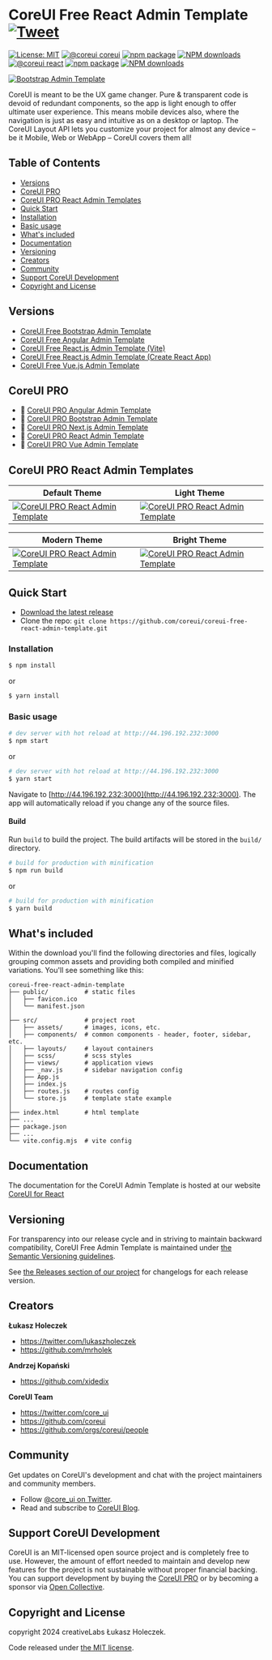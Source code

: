 # CoreUI Free React Admin Template [![Tweet](https://img.shields.io/twitter/url/http/shields.io.svg?style=social&logo=twitter)](https://twitter.com/intent/tweet?text=CoreUI%20-%20Free%React%204%20Admin%20Template%20&url=https://coreui.io&hashtags=bootstrap,admin,template,dashboard,panel,free,angular,react,vue)

[![License: MIT](https://img.shields.io/badge/License-MIT-yellow.svg?style=flat-square)](https://opensource.org/licenses/MIT)
[![@coreui coreui](https://img.shields.io/badge/@coreui%20-coreui-lightgrey.svg?style=flat-square)](https://github.com/coreui/coreui)
[![npm package][npm-coreui-badge]][npm-coreui]
[![NPM downloads][npm-coreui-download]][npm-coreui]
[![@coreui react](https://img.shields.io/badge/@coreui%20-react-lightgrey.svg?style=flat-square)](https://github.com/coreui/react)
[![npm package][npm-coreui-react-badge]][npm-coreui-react]
[![NPM downloads][npm-coreui-react-download]][npm-coreui-react]  

[npm-coreui]: https://www.npmjs.com/package/@coreui/coreui
[npm-coreui-badge]: https://img.shields.io/npm/v/@coreui/coreui.png?style=flat-square
[npm-coreui-download]: https://img.shields.io/npm/dm/@coreui/coreui.svg?style=flat-square
[npm-coreui-react]: https://www.npmjs.com/package/@coreui/react
[npm-coreui-react-badge]: https://img.shields.io/npm/v/@coreui/react.png?style=flat-square
[npm-coreui-react-download]: https://img.shields.io/npm/dm/@coreui/react.svg?style=flat-square
[npm]: https://www.npmjs.com/package/@coreui/react

[![Bootstrap Admin Template](https://assets.coreui.io/products/coreui-free-bootstrap-admin-template-light-dark.webp)](https://coreui.io/product/free-react-admin-template/)

CoreUI is meant to be the UX game changer. Pure & transparent code is devoid of redundant components, so the app is light enough to offer ultimate user experience. This means mobile devices also, where the navigation is just as easy and intuitive as on a desktop or laptop. The CoreUI Layout API lets you customize your project for almost any device – be it Mobile, Web or WebApp – CoreUI covers them all!

## Table of Contents

* [Versions](#versions)
* [CoreUI PRO](#coreui-pro)
* [CoreUI PRO React Admin Templates](#coreui-pro-react-admin-templates)
* [Quick Start](#quick-start)
* [Installation](#installation)
* [Basic usage](#basic-usage)
* [What's included](#whats-included)
* [Documentation](#documentation)
* [Versioning](#versioning)
* [Creators](#creators)
* [Community](#community)
* [Support CoreUI Development](#support-coreui-development)
* [Copyright and License](#copyright-and-license)

## Versions

* [CoreUI Free Bootstrap Admin Template](https://github.com/coreui/coreui-free-bootstrap-admin-template)
* [CoreUI Free Angular Admin Template](https://github.com/coreui/coreui-free-angular-admin-template)
* [CoreUI Free React.js Admin Template (Vite)](https://github.com/coreui/coreui-free-react-admin-template)
* [CoreUI Free React.js Admin Template (Create React App)](https://github.com/coreui/coreui-free-react-admin-template-cra)
* [CoreUI Free Vue.js Admin Template](https://github.com/coreui/coreui-free-vue-admin-template)

## CoreUI PRO

* 💪  [CoreUI PRO Angular Admin Template](https://coreui.io/product/angular-dashboard-template/)
* 💪  [CoreUI PRO Bootstrap Admin Template](https://coreui.io/product/bootstrap-dashboard-template/)
* 💪  [CoreUI PRO Next.js Admin Template](https://coreui.io/product/next-js-dashboard-template/)
* 💪  [CoreUI PRO React Admin Template](https://coreui.io/product/react-dashboard-template/)
* 💪  [CoreUI PRO Vue Admin Template](https://coreui.io/product/vue-dashboard-template/)

## CoreUI PRO React Admin Templates

| Default Theme | Light Theme |
| --- | --- |
| [![CoreUI PRO React Admin Template](https://coreui.io/images/templates/coreui_pro_default_light_dark.webp)](https://coreui.io/product/react-dashboard-template/?theme=default) | [![CoreUI PRO React Admin Template](https://coreui.io/images/templates/coreui_pro_light_light_dark.webp)](https://coreui.io/product/react-dashboard-template/?theme=light)|

| Modern Theme | Bright Theme |
| --- | --- |
| [![CoreUI PRO React Admin Template](https://coreui.io/images/templates/coreui_pro_default_v3_light_dark.webp)](https://coreui.io/product/react-dashboard-template/?theme=modern) | [![CoreUI PRO React Admin Template](https://coreui.io/images/templates/coreui_pro_light_v3_light_dark.webp)](https://coreui.io/product/react-dashboard-template/?theme=bright)|

## Quick Start

- [Download the latest release](https://github.com/coreui/coreui-free-react-admin-template/archive/refs/heads/main.zip)
- Clone the repo: `git clone https://github.com/coreui/coreui-free-react-admin-template.git`

### Installation

``` bash
$ npm install
```

or

``` bash
$ yarn install
```

### Basic usage

``` bash
# dev server with hot reload at http://44.196.192.232:3000
$ npm start 
```

or 

``` bash
# dev server with hot reload at http://44.196.192.232:3000
$ yarn start
```

Navigate to [http://44.196.192.232:3000](http://44.196.192.232:3000). The app will automatically reload if you change any of the source files.

#### Build

Run `build` to build the project. The build artifacts will be stored in the `build/` directory.

```bash
# build for production with minification
$ npm run build
```

or

```bash
# build for production with minification
$ yarn build
```

## What's included

Within the download you'll find the following directories and files, logically grouping common assets and providing both compiled and minified variations. You'll see something like this:

```
coreui-free-react-admin-template
├── public/          # static files
│   ├── favicon.ico
│   └── manifest.json
│
├── src/             # project root
│   ├── assets/      # images, icons, etc.
│   ├── components/  # common components - header, footer, sidebar, etc.
│   ├── layouts/     # layout containers
│   ├── scss/        # scss styles
│   ├── views/       # application views
│   ├── _nav.js      # sidebar navigation config
│   ├── App.js
│   ├── index.js
│   ├── routes.js    # routes config
│   └── store.js     # template state example 
│
├── index.html       # html template
├── ...
├── package.json
├── ...
└── vite.config.mjs  # vite config
```

## Documentation

The documentation for the CoreUI Admin Template is hosted at our website [CoreUI for React](https://coreui.io/react/docs/templates/installation/)

## Versioning

For transparency into our release cycle and in striving to maintain backward compatibility, CoreUI Free Admin Template is maintained under [the Semantic Versioning guidelines](http://semver.org/).

See [the Releases section of our project](https://github.com/coreui/coreui-free-react-admin-template/releases) for changelogs for each release version.

## Creators

**Łukasz Holeczek**

* <https://twitter.com/lukaszholeczek>
* <https://github.com/mrholek>

**Andrzej Kopański**

* <https://github.com/xidedix>

**CoreUI Team**

* <https://twitter.com/core_ui>
* <https://github.com/coreui>
* <https://github.com/orgs/coreui/people>

## Community

Get updates on CoreUI's development and chat with the project maintainers and community members.

- Follow [@core_ui on Twitter](https://twitter.com/core_ui).
- Read and subscribe to [CoreUI Blog](https://coreui.ui/blog/).

## Support CoreUI Development

CoreUI is an MIT-licensed open source project and is completely free to use. However, the amount of effort needed to maintain and develop new features for the project is not sustainable without proper financial backing. You can support development by buying the [CoreUI PRO](https://coreui.io/pricing/?framework=react&src=github-coreui-free-react-admin-template) or by becoming a sponsor via [Open Collective](https://opencollective.com/coreui/).

## Copyright and License

copyright 2024 creativeLabs Łukasz Holeczek.   

Code released under [the MIT license](https://github.com/coreui/coreui-free-react-admin-template/blob/main/LICENSE).